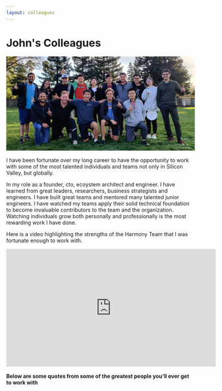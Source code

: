 ```yaml
---
layout: colleagues
---
```


# John's Colleagues

<span class="image main"><img src="/assets/images/pic03.jpg" alt="" /></span>

I have been fortunate over my long career to have the opportunity to work with some of the most talented individuals and teams not only in Silicon Valley, but globally.


In my role as a founder, cto, ecoystem architect and engineer. I have learned from great leaders,
researchers, business strategists and engineers. I have built great teams and mentored many talented junior engineers. I have watched my teams apply their solid technical foundation to become invaluable contributors to the team and the organization. Watching individuals grow both personally and professionally is the most rewarding work I have done.


Here is a video highlighting the strengths of the Harmony Team that I was fortunate enough to work with.

 <div class="video-responsive">
    <iframe width="560" height="315" src="https://www.youtube.com/embed/easABjC4gIY" frameborder="0"
        allow="accelerometer; autoplay; encrypted-media; gyroscope; picture-in-picture"
        allowfullscreen>
    </iframe>
</div>


**Below are some quotes from some of the greatest people you'll ever get to work with**
